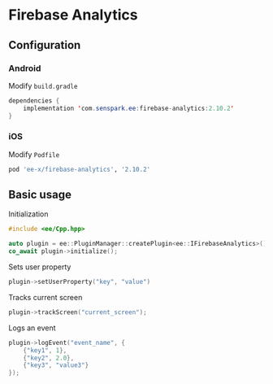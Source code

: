 # Firebase Analytics
## Configuration
### Android
Modify `build.gradle`
```java
dependencies {
    implementation 'com.senspark.ee:firebase-analytics:2.10.2'
}
```

### iOS
Modify `Podfile`
```ruby
pod 'ee-x/firebase-analytics', '2.10.2'
```

## Basic usage
Initialization
```cpp
#include <ee/Cpp.hpp>

auto plugin = ee::PluginManager::createPlugin<ee::IFirebaseAnalytics>();
co_await plugin->initialize();
```

Sets user property
```cpp
plugin->setUserProperty("key", "value")
```

Tracks current screen
```cpp
plugin->trackScreen("current_screen");
```

Logs an event
```cpp
plugin->logEvent("event_name", {
    {"key1", 1},
    {"key2", 2.0},
    {"key3", "value3"}
});
```